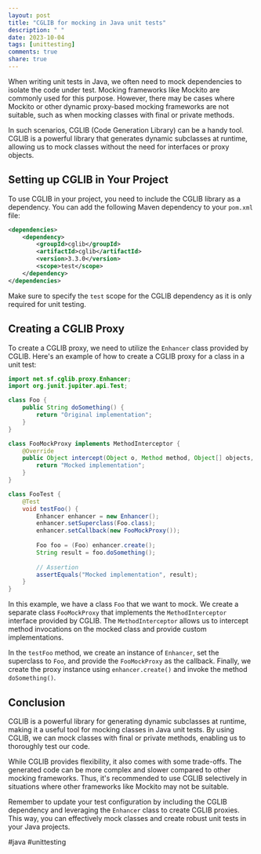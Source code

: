 ```yaml
---
layout: post
title: "CGLIB for mocking in Java unit tests"
description: " "
date: 2023-10-04
tags: [unittesting]
comments: true
share: true
---
```


When writing unit tests in Java, we often need to mock dependencies to isolate the code under test. Mocking frameworks like Mockito are commonly used for this purpose. However, there may be cases where Mockito or other dynamic proxy-based mocking frameworks are not suitable, such as when mocking classes with final or private methods.

In such scenarios, CGLIB (Code Generation Library) can be a handy tool. CGLIB is a powerful library that generates dynamic subclasses at runtime, allowing us to mock classes without the need for interfaces or proxy objects.

## Setting up CGLIB in Your Project

To use CGLIB in your project, you need to include the CGLIB library as a dependency. You can add the following Maven dependency to your `pom.xml` file:

```xml
<dependencies>
    <dependency>
        <groupId>cglib</groupId>
        <artifactId>cglib</artifactId>
        <version>3.3.0</version>
        <scope>test</scope>
    </dependency>
</dependencies>
```

Make sure to specify the `test` scope for the CGLIB dependency as it is only required for unit testing.

## Creating a CGLIB Proxy

To create a CGLIB proxy, we need to utilize the `Enhancer` class provided by CGLIB. Here's an example of how to create a CGLIB proxy for a class in a unit test:

```java
import net.sf.cglib.proxy.Enhancer;
import org.junit.jupiter.api.Test;

class Foo {
    public String doSomething() {
        return "Original implementation";
    }
}

class FooMockProxy implements MethodInterceptor {
    @Override
    public Object intercept(Object o, Method method, Object[] objects, MethodProxy methodProxy) throws Throwable {
        return "Mocked implementation";
    }
}

class FooTest {
    @Test
    void testFoo() {
        Enhancer enhancer = new Enhancer();
        enhancer.setSuperclass(Foo.class);
        enhancer.setCallback(new FooMockProxy());
        
        Foo foo = (Foo) enhancer.create();
        String result = foo.doSomething();
        
        // Assertion
        assertEquals("Mocked implementation", result);
    }
}
```

In this example, we have a class `Foo` that we want to mock. We create a separate class `FooMockProxy` that implements the `MethodInterceptor` interface provided by CGLIB. The `MethodInterceptor` allows us to intercept method invocations on the mocked class and provide custom implementations.

In the `testFoo` method, we create an instance of `Enhancer`, set the superclass to `Foo`, and provide the `FooMockProxy` as the callback. Finally, we create the proxy instance using `enhancer.create()` and invoke the method `doSomething()`.

## Conclusion

CGLIB is a powerful library for generating dynamic subclasses at runtime, making it a useful tool for mocking classes in Java unit tests. By using CGLIB, we can mock classes with final or private methods, enabling us to thoroughly test our code.

While CGLIB provides flexibility, it also comes with some trade-offs. The generated code can be more complex and slower compared to other mocking frameworks. Thus, it's recommended to use CGLIB selectively in situations where other frameworks like Mockito may not be suitable. 

Remember to update your test configuration by including the CGLIB dependency and leveraging the `Enhancer` class to create CGLIB proxies. This way, you can effectively mock classes and create robust unit tests in your Java projects.

#java #unittesting